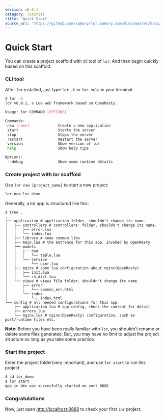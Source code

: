 ```yaml
---
version: v0.0.1
category: Tutorial
title: 'Quick Start'
source_url: 'https://github.com/sumory/lor.sumory.com/blob/master/docs/tutorial/quick-start.md'
---
```


# Quick Start

You can create a project scaffold with cli tool of `lor`. And then begin quickly based on this scaffold.

### CLI tool

After `lor` installed, just type `lor -h` or `lor help` in your terminal:

```bash
$ lor -h
lor v0.0.1, a Lua web framework based on OpenResty.

Usage: lor COMMAND [OPTIONS]

Commands:
 new [name]             Create a new application
 start                  Starts the server
 stop                   Stops the server
 restart                Restart the server
 version                Show version of lor
 help                   Show help tips

Options:
 --debug                Show some runtime details
```

### Create project with lor scaffold

Use `lor new [project_name]` to start a new project:

```bash
lor new lor_demo
```

Generally, a lor app is structured like this:

```text
$ tree .
.
├── application # application folder, shouldn't change its name.
│   ├── controllers # controllers' folder, shouldn't change its name.
│   │   ├── error.lua
│   │   └── index.lua
│   ├── library # some common libs
│   ├── main.lua # the entrance for this app, invoked by OpenResty
│   ├── models
│   │   ├── dao
│   │   │   └── table.lua
│   │   └── service
│   │       └── user.lua
│   ├── nginx # some lua configuration about nginx(OpenResty)
│   │   ├── init.lua
│   │   └── sh_dict.lua
│   └── views # views file folder, shouldn't change its name.
│       ├── error
│       │   └── common_err.html
│       └── index
│           └── index.html
└── config # all needed configurations for this app
    ├── application.lua # app config, check the content for detail
    ├── errors.lua
    └── nginx.lua # nginx(OpenResty) configuration, such as port/runtime files etc.
```


__Note__: Before you have been really familiar with `lor`, you shouldn't rename or delete some files generated. But, you may have no limit to adjust the project structure so long as you take some practice.


### Start the project

Enter the project folder(very important), and use `lor start` to run this project:

```bash
$ cd lor_demo
$ lor start
app in dev was succesfully started on port 8888
```

### Congratulations

Now, just open [http://localhost:8888](http://localhost:8888) to check your first `lor` project.
